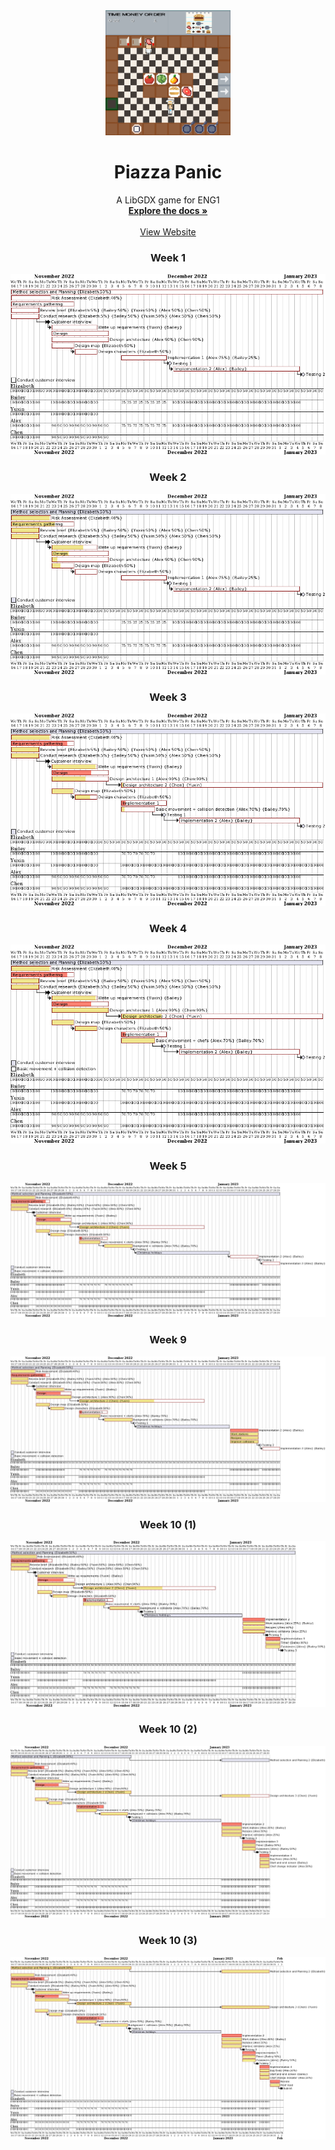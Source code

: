 <div align="center">
  <a href="https://github.com/team13eng1/piazza-panic/">
    <img src="../../assets/Capture.PNG" alt="Logo" width="200" height="200">
  </a>

  <h1 align="center">Piazza Panic</h1>

  <p align="center">
    A LibGDX game for ENG1
    <br />
    <a href="https://github.com/team13eng1/piazza-panic"><strong>Explore the docs »</strong></a>
    <br />
    <br />
    <a href="https://team13eng1.github.io/">View Website</a>
  </p>
</div>



<h3 align="center">Week 1</h3>
<p align="center">
  <img src="../../assets/week1.png">
</p>
<h3 align="center">Week 2</h3>
<p align="center">
  <img src="../../assets/week2.png">
</p>
<h3 align="center">Week 3</h3>
<p align="center">
  <img src="../../assets/week3.png">
</p>
<h3 align="center">Week 4</h3>
<p align="center">
  <img src="../../assets/week4.png">
</p>
<h3 align="center">Week 5</h3>
<p align="center">
  <img src="../../assets/week5.png">
</p>
<h3 align="center">Week 9</h3>
<p align="center">
  <img src="../../assets/week9.png">
</p>
<h3 align="center">Week 10 (1)</h3>
<p align="center">
  <img src="../../assets/week10p1.png">
</p>
<h3 align="center">Week 10 (2)</h3>
<p align="center">
  <img src="../../assets/week10p2.png">
</p>
<h3 align="center">Week 10 (3)</h3>
<p align="center">
  <img src="../../assets/week10p3.png">
</p>

